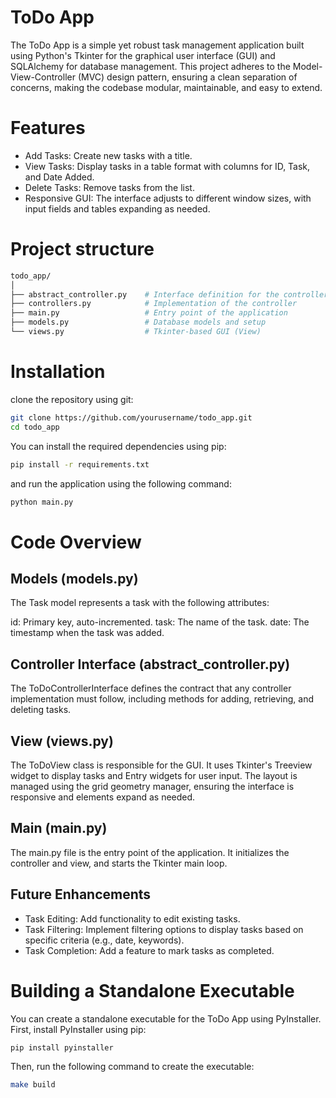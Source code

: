 # ToDo App

The ToDo App is a simple yet robust task management application built using Python's Tkinter for the graphical user interface (GUI) and SQLAlchemy for database management. This project adheres to the Model-View-Controller (MVC) design pattern, ensuring a clean separation of concerns, making the codebase modular, maintainable, and easy to extend.

# Features
- Add Tasks: Create new tasks with a title.
- View Tasks: Display tasks in a table format with columns for ID, Task, and Date Added.
- Delete Tasks: Remove tasks from the list.
- Responsive GUI: The interface adjusts to different window sizes, with input fields and tables expanding as needed.

# Project structure
```bash
todo_app/
│
├── abstract_controller.py    # Interface definition for the controller
├── controllers.py            # Implementation of the controller
├── main.py                   # Entry point of the application
├── models.py                 # Database models and setup
└── views.py                  # Tkinter-based GUI (View)
```

# Installation
clone the repository using git:

```bash
git clone https://github.com/yourusername/todo_app.git
cd todo_app
```
You can install the required dependencies using pip:

```bash
pip install -r requirements.txt
```

and run the application using the following command:

```bash
python main.py
```

# Code Overview

## Models (models.py)
The Task model represents a task with the following attributes:

id: Primary key, auto-incremented.
task: The name of the task.
date: The timestamp when the task was added.

## Controller Interface (abstract_controller.py)
The ToDoControllerInterface defines the contract that any controller implementation must follow, including methods for adding, retrieving, and deleting tasks.

## View (views.py)
The ToDoView class is responsible for the GUI. It uses Tkinter's Treeview widget to display tasks and Entry widgets for user input. The layout is managed using the grid geometry manager, ensuring the interface is responsive and elements expand as needed.

## Main (main.py)
The main.py file is the entry point of the application. It initializes the controller and view, and starts the Tkinter main loop.

## Future Enhancements
- Task Editing: Add functionality to edit existing tasks.
- Task Filtering: Implement filtering options to display tasks based on specific criteria (e.g., date, keywords).
- Task Completion: Add a feature to mark tasks as completed.

# Building a Standalone Executable
You can create a standalone executable for the ToDo App using PyInstaller. First, install PyInstaller using pip:

```bash
pip install pyinstaller
```

Then, run the following command to create the executable:

```bash
make build
```